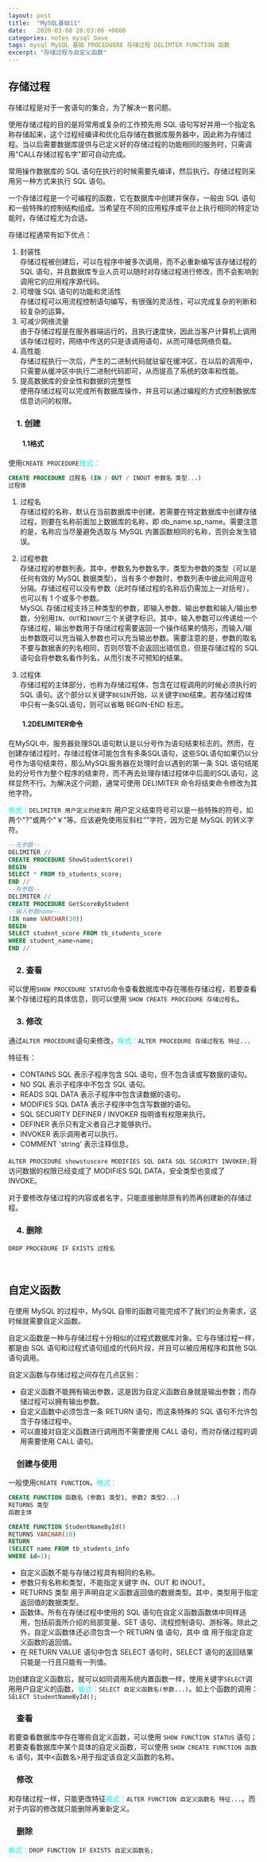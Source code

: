 ```yaml
---
layout: post
title:  "MySQL基础11"
date:   2020-03-08 20:03:06 +0800
categories: notes mysql base
tags: mysql MySQL 基础 PROCEDUERE 存储过程 DELIMTER FUNCTION 函数
excerpt: "存储过程与自定义函数"
---
```


## 存储过程

存储过程是对于一套语句的集合，为了解决一套问题。

使用存储过程的目的是将常用或复杂的工作预先用 SQL 语句写好并用一个指定名称存储起来，这个过程经编译和优化后存储在数据库服务器中，因此称为存储过程。当以后需要数据库提供与已定义好的存储过程的功能相同的服务时，只需调用"CALL存储过程名字"即可自动完成。

常用操作数据库的 SQL 语句在执行的时候需要先编译，然后执行。存储过程则采用另一种方式来执行 SQL 语句。

一个存储过程是一个可编程的函数，它在数据库中创建并保存，一般由 SQL 语句和一些特殊的控制结构组成。当希望在不同的应用程序或平台上执行相同的特定功能时，存储过程尤为合适。

存储过程通常有如下优点：  

1) 封装性  
存储过程被创建后，可以在程序中被多次调用，而不必重新编写该存储过程的 SQL 语句，并且数据库专业人员可以随时对存储过程进行修改，而不会影响到调用它的应用程序源代码。  
2) 可增强 SQL 语句的功能和灵活性  
存储过程可以用流程控制语句编写，有很强的灵活性，可以完成复杂的判断和较复杂的运算。  
3) 可减少网络流量  
由于存储过程是在服务器端运行的，且执行速度快，因此当客户计算机上调用该存储过程时，网络中传送的只是该调用语句，从而可降低网络负载。  
4) 高性能  
存储过程执行一次后，产生的二进制代码就驻留在缓冲区，在以后的调用中，只需要从缓冲区中执行二进制代码即可，从而提高了系统的效率和性能。  
5) 提高数据库的安全性和数据的完整性  
使用存储过程可以完成所有数据库操作，并且可以通过编程的方式控制数据库信息访问的权限。

### &emsp;1. 创建

#### &emsp;&emsp;1.1格式

使用`CREATE PROCEDURE`<span style="color:aqua">格式：</span>

```sql
CREATE PROCEDURE 过程名 (IN / OUT / INOUT 参数名 类型...) 
过程体
```

1. 过程名  
存储过程的名称，默认在当前数据库中创建。若需要在特定数据库中创建存储过程，则要在名称前面加上数据库的名称，即 db_name.sp_name。需要注意的是，名称应当尽量避免选取与 MySQL 内置函数相同的名称，否则会发生错误。  

2. 过程参数  
存储过程的参数列表。其中，参数名为参数名字，类型为参数的类型（可以是任何有效的 MySQL 数据类型）。当有多个参数时，参数列表中彼此间用逗号分隔。存储过程可以没有参数（此时存储过程的名称后仍需加上一对括号），也可以有 1 个或多个参数。  
MySQL 存储过程支持三种类型的参数，即输入参数、输出参数和输入/输出参数，分别用`IN`、`OUT`和`INOUT`三个关键字标识。其中，输入参数可以传递给一个存储过程，输出参数用于存储过程需要返回一个操作结果的情形，而输入/输出参数既可以充当输入参数也可以充当输出参数。需要注意的是，参数的取名不要与数据表的列名相同，否则尽管不会返回出错信息，但是存储过程的 SQL 语句会将参数名看作列名，从而引发不可预知的结果。  

3. 过程体  
存储过程的主体部分，也称为存储过程体，包含在过程调用的时候必须执行的 SQL 语句。这个部分以关键字`BEGIN`开始，以关键字`END`结束。若存储过程体中只有一条SQL语句，则可以省略 BEGIN-END 标志。

#### &emsp;&emsp;1.2DELIMITER命令

在MySQL中，服务器处理SQL语句默认是以分号作为语句结束标志的。然而，在创建存储过程时，存储过程体可能包含有多条SQL语句，这些SQL语句如果仍以分号作为语句结束符，那么MySQL服务器在处理时会以遇到的第一条 SQL 语句结尾处的分号作为整个程序的结束符，而不再去处理存储过程体中后面的SQL语句，这样显然不行。为解决这个问题，通常可使用 DELIMITER 命令将结束命令修改为其他字符。

<span style="color:aqua">格式：</span>`DELIMITER 用户定义的结束符` 用户定义结束符号可以是一些特殊的符号，如两个"?"或两个"￥"等。应该避免使用反斜杠"\"字符，因为它是 MySQL 的转义字符。

```sql
--无参数--
DELIMITER //
CREATE PROCEDURE ShowStudentScore()
BEGIN
SELECT * FROM tb_students_score;
END //
--有参数--
DELIMITER //
CREATE PROCEDURE GetScoreByStudent
--输入参数name--
(IN name VARCHAR(30))
BEGIN
SELECT student_score FROM tb_students_score
WHERE student_name=name;
END //
```

### &emsp;2. 查看

可以使用`SHOW PROCEDURE STATUS`命令查看数据库中存在哪些存储过程，若要查看某个存储过程的具体信息，则可以使用 `SHOW CREATE PROCEDURE 存储过程名`。

### &emsp;3. 修改

通过`ALTER PROCEDURE`语句来修改，<span style="color:aqua">格式：</span>`ALTER PROCEDURE 存储过程名 特征...`

特征有：

+ CONTAINS SQL 表示子程序包含 SQL 语句，但不包含读或写数据的语句。
+ NO SQL 表示子程序中不包含 SQL 语句。
+ READS SQL DATA 表示子程序中包含读数据的语句。
+ MODIFIES SQL DATA 表示子程序中包含写数据的语句。
+ SQL SECURITY  DEFINER / INVOKER 指明谁有权限来执行。
+ DEFINER 表示只有定义者自己才能够执行。
+ INVOKER 表示调用者可以执行。
+ COMMENT 'string' 表示注释信息。

`ALTER PROCEDURE showstuscore MODIFIES SQL DATA SQL SECURITY INVOKER;`将访问数据的权限已经变成了 MODIFIES SQL DATA，安全类型也变成了 INVOKE。

对于要修改存储过程的内容或者名字，只能直接删除原有的而再创建新的存储过程。

### &emsp;4. 删除

`DROP PROCEDURE IF EXISTS 过程名`

&emsp;

## 自定义函数

在使用 MySQL 的过程中，MySQL 自带的函数可能完成不了我们的业务需求，这时候就需要自定义函数。

自定义函数是一种与存储过程十分相似的过程式数据库对象。它与存储过程一样，都是由 SQL 语句和过程式语句组成的代码片段，并且可以被应用程序和其他 SQL 语句调用。

自定义函数与存储过程之间存在几点区别：

+ 自定义函数不能拥有输出参数，这是因为自定义函数自身就是输出参数；而存储过程可以拥有输出参数。
+ 自定义函数中必须包含一条 RETURN 语句，而这条特殊的 SQL 语句不允许包含于存储过程中。
+ 可以直接对自定义函数进行调用而不需要使用 CALL 语句，而对存储过程的调用需要使用 CALL 语句。

### &emsp;创建与使用

一般使用`CREATE FUNCTION`，<span style="color:aqua">格式：</span>

```sql
CREATE FUNCTION 函数名 (参数1 类型1, 参数2 类型2...)
RETURNS 类型
函数主体
```

```sql
CREATE FUNCTION StudentNameById()
RETURNS VARCHAR(10)
RETURN
(SELECT name FROM tb_students_info
WHERE id=1);
```

+ 自定义函数不能与存储过程具有相同的名称。
+ 参数只有名称和类型，不能指定关键字 IN、OUT 和 INOUT。
+ RETURNS 类型 用于声明自定义函数返回值的数据类型。其中，类型用于指定返回值的数据类型。
+ 函数体。所有在存储过程中使用的 SQL 语句在自定义函数函数体中同样适用，包括前面所介绍的局部变量、SET 语句、流程控制语句、游标等。除此之外，自定义函数体还必须包含一个 RETURN 值 语句，其中 值 用于指定自定义函数的返回值。
+ 在 RETURN VALUE 语句中包含 SELECT 语句时，SELECT 语句的返回结果只能是一行且只能有一列值。

功创建自定义函数后，就可以如同调用系统内置函数一样，使用关键字`SELECT`调用用户自定义的函数，<span style="color:aqua">格式：</span>`SELECT 自定义函数名(参数...)`。如上个函数的调用：`SELECT StudentNameById();`

### &emsp;查看

若要查看数据库中存在哪些自定义函数，可以使用 `SHOW FUNCTION STATUS` 语句；若要查看数据库中某个具体的自定义函数，可以使用 `SHOW CREATE FUNCTION 函数名` 语句，其中<函数名>用于指定该自定义函数的名称。

### &emsp;修改

和存储过程一样，只能更改特征<span style="color:aqua">格式：</span>`ALTER FUNCTION 自定义函数名 特征...`。而对于内容的修改就只能删除再重新定义。

### &emsp;删除

<span style="color:aqua">格式：</span>`DROP FUNCTION IF EXISTS 自定义函数名;`
